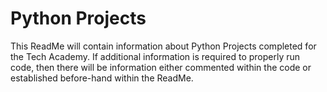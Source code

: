 # Python Projects
 This ReadMe will contain information about Python Projects completed for the Tech Academy. If additional information is required to properly run code, then there will be information either commented within the code or established before-hand within the ReadMe.
